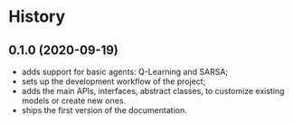 # History

## 0.1.0 (2020-09-19)
- adds support for basic agents: Q-Learning and SARSA;
- sets up the development workflow of the project;
- adds the main APIs, interfaces, abstract classes, to customize existing models or create new ones.
- ships the first version of the documentation.
